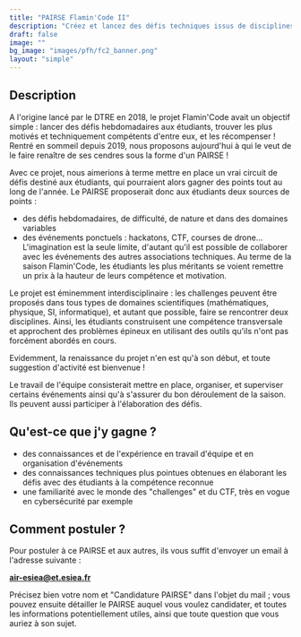 ```yaml
---
title: "PAIRSE Flamin'Code II"
description: "Créez et lancez des défis techniques issus de disciplines variées aux autres étudiants !"
draft: false
image: ""
bg_image: "images/pfh/fc2_banner.png"
layout: "simple"
---
```


## Description
A l'origine lancé par le DTRE en 2018, le projet Flamin'Code avait un objectif
simple : lancer des défis hebdomadaires aux étudiants, trouver les plus motivés
et techniquement compétents d'entre eux, et les récompenser !  Rentré en
sommeil depuis 2019, nous proposons aujourd'hui à qui le veut de le faire
renaître de ses cendres sous la forme d'un PAIRSE !

Avec ce projet, nous aimerions à terme mettre en place un vrai circuit de défis
destiné aux étudiants, qui pourraient alors gagner des points tout au long de
l'année. Le PAIRSE proposerait donc aux étudiants deux sources de points :
- des défis hebdomadaires, de difficulté, de nature et dans des domaines variables
- des événements ponctuels : hackatons, CTF, courses de drone... L'imagination
  est la seule limite, d'autant qu'il est possible de collaborer avec les
  événements des autres associations techniques.
Au terme de la saison Flamin'Code, les étudiants les plus méritants se voient
remettre un prix à la hauteur de leurs compétence et motivation.

Le projet est éminemment interdisciplinaire : les challenges peuvent être
proposés dans tous types de domaines scientifiques (mathématiques, physique,
SI, informatique), et autant que possible, faire se rencontrer deux
disciplines.  Ainsi, les étudiants construisent une compétence transversale et
approchent des problèmes épineux en utilisant des outils qu'ils n'ont pas
forcément abordés en cours.

Evidemment, la renaissance du projet n'en est qu'à son début, et toute
suggestion d'activité est bienvenue !

Le travail de l'équipe consisterait mettre en place, organiser, et superviser
certains événements ainsi qu'à s'assurer du bon déroulement de la saison. Ils
peuvent aussi participer à l'élaboration des défis.

## Qu'est-ce que j'y gagne ?
- des connaissances et de l'expérience en travail d'équipe et en organisation d'événements 
- des connaissances techniques plus pointues obtenues en élaborant les défis avec des étudiants à la compétence reconnue
- une familiarité avec le monde des "challenges" et du CTF, très en vogue en cybersécurité par exemple

## Comment postuler ?
Pour postuler à ce PAIRSE et aux autres, ils vous suffit d'envoyer un email à
l'adresse suivante : 

**air-esiea@et.esiea.fr**

Précisez bien votre nom et "Candidature PAIRSE" dans l'objet du mail ; vous pouvez
ensuite détailler le PAIRSE auquel vous voulez candidater, et toutes les
informations potentiellement utiles, ainsi que toute question que vous auriez à
son sujet.
